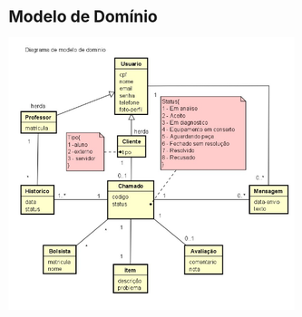 # Modelo de Domínio

![diagrama de classe de dominio](img/dominio1.jpg "Diagrama de caso de uso - cliente")
